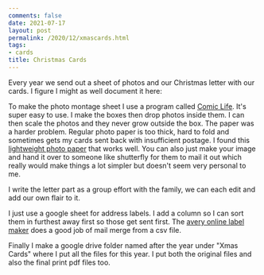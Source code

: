 ```yaml
---
comments: false
date: 2021-07-17
layout: post
permalink: /2020/12/xmascards.html
tags:
- cards
title: Christmas Cards
---
```

Every year we send out a sheet of photos and our Christmas letter with our cards. I figure I might as well document it here:

To make the photo montage sheet I use a program called [Comic Life](https://plasq.com/downloads/comic-life-desktop/). It's super easy to use. I make the boxes then drop photos inside them. I can then scale the photos and they never grow outside the box. The paper was a harder problem. Regular photo paper is too thick, hard to fold and sometimes gets my cards sent back with insufficient postage. I found this [lightweight photo paper](https://www.redrivercatalog.com/browse/32lb-premium-matte-double-sided.html) that works well. You can also just make your image and hand it over to someone like shutterfly for them to mail it out which really would make things a lot simpler but doesn't seem very personal to me.

I write the letter part as a group effort with the family, we can each edit and add our own flair to it.

I just use a google sheet for address labels. I add a column so I can sort them in furthest away first so those get sent first. The [avery online label maker](https://app.print.avery.com/) does a good job of mail merge from a csv file.

Finally I make a google drive folder named after the year under "Xmas Cards" where I put all the files for this year. I put both the original files and also the final print pdf files too.
